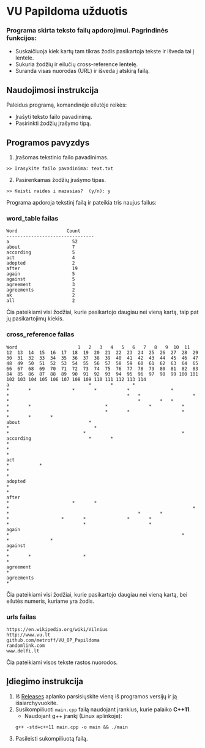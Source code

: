 # VU Papildoma užduotis
### Programa skirta teksto failų apdorojimui. Pagrindinės funkcijos:
- Suskaičiuoja kiek kartų tam tikras žodis pasikartoja tekste ir išveda tai į lentele.
- Sukuria žodžių ir eilučių cross-reference lentelę.
- Suranda visas nuorodas (URL) ir išveda į atskirą failą.

## Naudojimosi instrukcija

Paleidus programą, komandinėje eilutėje reikės:

* Įrašyti teksto failo pavadinimą.
* Pasirinkti žodžių įrašymo tipą.

## Programos pavyzdys

1. Įrašomas tekstinio failo pavadinimas.
```shell
>> Irasykite failo pavadinima: text.txt
```
2. Pasirenkamas žodžių įrašymo tipas.
```shell
>> Keisti raides i mazasias?  (y/n): y
```

Programa apdoroja tekstinį failą ir pateikia tris naujus failus:

### word_table failas
```
Word                  Count
--------------------------------
a                     	52
about                 	7
according             	5
act                   	4
adopted               	2
after                 	19
again                 	5
against               	5
agreement             	3
agreements            	2
ak                    	2
all                   	2
```
Čia pateikiami visi žodžiai, kurie pasikartojo daugiau nei vieną kartą, taip pat jų pasikartojimų kiekis.

### cross_reference failas
```
Word                 	  1   2   3   4   5   6   7   8   9  10  11  12  13  14  15  16  17  18  19  20  21  22  23  24  25  26  27  28  29  30  31  32  33  34  35  36  37  38  39  40  41  42  43  44  45  46  47  48  49  50  51  52  53  54  55  56  57  58  59  60  61  62  63  64  65  66  67  68  69  70  71  72  73  74  75  76  77  78  79  80  81  82  83  84  85  86  87  88  89  90  91  92  93  94  95  96  97  98  99 100 101 102 103 104 105 106 107 108 109 110 111 112 113 114 
a                    	      *       *       *                       *       *               *       *           *               *                   *                                           *   *                   *               *                                               *       *   *           *       *                           *               *           *       *                                   *       *                   *           *       *       * 
about                	      *                                                                                                                                   *                               *                                                                                                               *                           *                                   * 
according            	      *       *                               *                                                                                                                                                                   *                                                                       * 
act                  	                                                                                                                                                                                                                                  *           *                                                                       *                                                                                               * 
adopted              	                                                                                                                                                                                                                                  *                                                                                   * 
after                	                                              *                       *       *                                               *                                                                   *               *                                               *       *               *                   *       *               *       *                   *                           *                       * 
again                	                                                                                                                                                                                                  *                                                               *                                                                                                                   *               * 
against              	                                                                                                                                                                                                                                                                  *                                                                                       *       *                   *                                                                       * 
agreement            	                                                                                                                                                                                                                                                                          * 
agreements           	                                                                                                                                                                                                                                                                                                                                                                                                                                                                      * 
```
Čia pateikiami visi žodžiai, kurie pasikartojo daugiau nei vieną kartą, bei eilutės numeris, kuriame yra žodis.

### urls failas
```
https://en.wikipedia.org/wiki/Vilnius
http://www.vu.lt
github.com/metroff/VU_OP_Papildoma
randomlink.com
www.delfi.lt
```
Čia pateikiami visos tekste rastos nuorodos.

## Įdiegimo instrukcija

1. Iš [Releases](https://github.com/metroff/VU_OP_Papildoma/releases) aplanko parsisiųskite vieną iš programos versijų ir ją išsiarchyvuokite.
2. Susikompiliuoti `main.cpp` failą naudojant įrankius, kurie palaiko **C++11**.
    - Naudojant g++ įrankį (Linux aplinkoje):
    ```
    g++ -std=c++11 main.cpp -o main && ./main
    ```
3. Pasileisti sukompiliuotą failą.